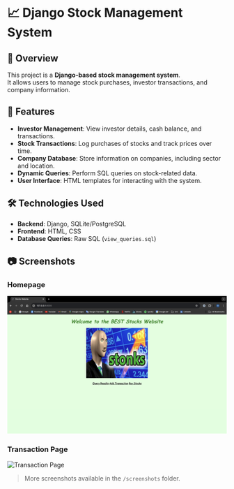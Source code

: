 # 📈 Django Stock Management System  

## 📌 Overview  
This project is a **Django-based stock management system**.  
It allows users to manage stock purchases, investor transactions, and company information.  

## 🚀 Features  
- **Investor Management**: View investor details, cash balance, and transactions.  
- **Stock Transactions**: Log purchases of stocks and track prices over time.  
- **Company Database**: Store information on companies, including sector and location.  
- **Dynamic Queries**: Perform SQL queries on stock-related data.  
- **User Interface**: HTML templates for interacting with the system.  

## 🛠️ Technologies Used  
- **Backend**: Django, SQLite/PostgreSQL  
- **Frontend**: HTML, CSS  
- **Database Queries**: Raw SQL (`view_queries.sql`)  

## 📷 Screenshots  
### Homepage  
![Homepage](screenshots/homepage.png)  

### Transaction Page  
![Transaction Page](screenshots/transaction.png)  

> More screenshots available in the `/screenshots` folder.  


